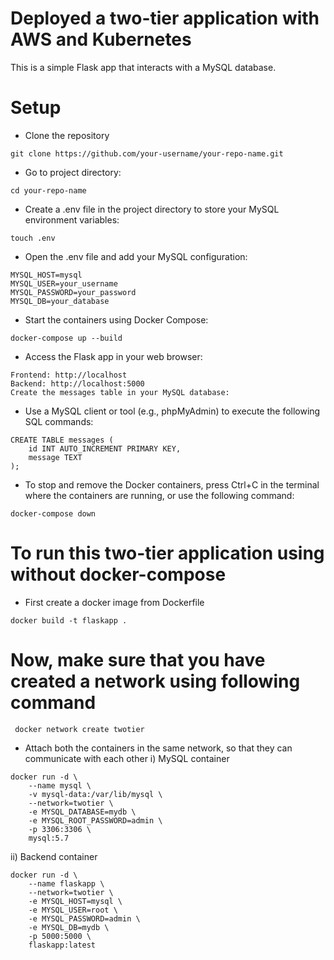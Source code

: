 # Deployed a two-tier application with AWS and Kubernetes
This is a simple Flask app that interacts with a MySQL database.

# Setup
* Clone the repository
```
git clone https://github.com/your-username/your-repo-name.git
```
* Go to project directory:
```
cd your-repo-name
```
* Create a .env file in the project directory to store your MySQL environment variables:

```
touch .env
```

* Open the .env file and add your MySQL configuration:
```
MYSQL_HOST=mysql
MYSQL_USER=your_username
MYSQL_PASSWORD=your_password
MYSQL_DB=your_database
```
* Start the containers using Docker Compose:
```
docker-compose up --build
```
* Access the Flask app in your web browser:
```
Frontend: http://localhost
Backend: http://localhost:5000
Create the messages table in your MySQL database:
```
* Use a MySQL client or tool (e.g., phpMyAdmin) to execute the following SQL commands:
```
CREATE TABLE messages (
    id INT AUTO_INCREMENT PRIMARY KEY,
    message TEXT
);
```
* To stop and remove the Docker containers, press Ctrl+C in the terminal where the containers are running, or use the following command:
```
docker-compose down
```
# To run this two-tier application using without docker-compose
* First create a docker image from Dockerfile
```
docker build -t flaskapp .
```
# Now, make sure that you have created a network using following command
```
 docker network create twotier
```
* Attach both the containers in the same network, so that they can communicate with each other
i) MySQL container
```
docker run -d \
    --name mysql \
    -v mysql-data:/var/lib/mysql \
    --network=twotier \
    -e MYSQL_DATABASE=mydb \
    -e MYSQL_ROOT_PASSWORD=admin \
    -p 3306:3306 \
    mysql:5.7
```
ii) Backend container
```
docker run -d \
    --name flaskapp \
    --network=twotier \
    -e MYSQL_HOST=mysql \
    -e MYSQL_USER=root \
    -e MYSQL_PASSWORD=admin \
    -e MYSQL_DB=mydb \
    -p 5000:5000 \
    flaskapp:latest
```


































